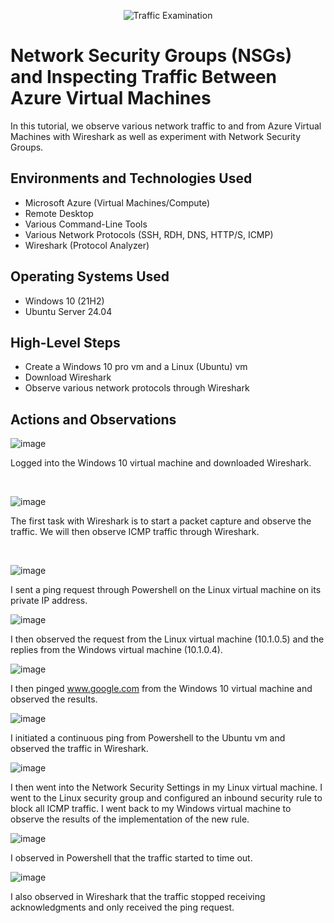 <p align="center">
<img src="https://i.imgur.com/Ua7udoS.png" alt="Traffic Examination"/>
</p>

<h1>Network Security Groups (NSGs) and Inspecting Traffic Between Azure Virtual Machines</h1>
In this tutorial, we observe various network traffic to and from Azure Virtual Machines with Wireshark as well as experiment with Network Security Groups. <br />



<h2>Environments and Technologies Used</h2>

- Microsoft Azure (Virtual Machines/Compute)
- Remote Desktop
- Various Command-Line Tools
- Various Network Protocols (SSH, RDH, DNS, HTTP/S, ICMP)
- Wireshark (Protocol Analyzer)

<h2>Operating Systems Used </h2>

- Windows 10 (21H2)
- Ubuntu Server 24.04

<h2>High-Level Steps</h2>

- Create a Windows 10 pro vm and a Linux (Ubuntu) vm
- Download Wireshark
- Observe various network protocols through Wireshark


<h2>Actions and Observations</h2>

![image](https://github.com/user-attachments/assets/9fba6210-24e0-419e-ace6-091df964d579)

Logged into the Windows 10 virtual machine and downloaded Wireshark. 
</p>
<br />

![image](https://github.com/user-attachments/assets/49467086-4910-47da-93f9-e33aefa6242a)

The first task with Wireshark is to start a packet capture and observe the traffic. We will then observe ICMP traffic through Wireshark. 
</p>
<br />

![image](https://github.com/user-attachments/assets/a0bd7db8-df35-4119-b3fe-2346985c7eba)

I sent a ping request through Powershell on the Linux virtual machine on its private IP address.

![image](https://github.com/user-attachments/assets/83fa71d5-d55f-4325-9598-387b8fbf757d)

I then observed the request from the Linux virtual machine (10.1.0.5) and the replies from the Windows virtual machine (10.1.0.4). 

![image](https://github.com/user-attachments/assets/d2349f15-4ad0-4130-81b4-da44d9268ac2)

I then pinged www.google.com from the Windows 10 virtual machine and observed the results. 

![image](https://github.com/user-attachments/assets/719195c0-154d-4c43-8919-8071878e1929)

I initiated a continuous ping from Powershell to the Ubuntu vm and observed the traffic in Wireshark. 

![image](https://github.com/user-attachments/assets/3d9583bd-aaf9-47ac-830b-cf665f11732d)

I then went into the Network Security Settings in my Linux virtual machine. I went to the Linux security group and configured an inbound security rule to block all ICMP traffic. I went back to my Windows virtual machine to observe the results of the implementation of the new rule. 

![image](https://github.com/user-attachments/assets/433aa65e-d0d2-4b69-91d7-c3b3766455e3)

I observed in Powershell that the traffic started to time out. 

![image](https://github.com/user-attachments/assets/516e5b61-2557-4358-b4cb-ffad49a2fedc)

I also observed in Wireshark that the traffic stopped receiving acknowledgments and only received the ping request.  

